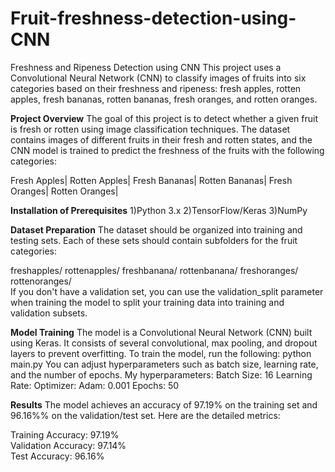 # Fruit-freshness-detection-using-CNN
Freshness and Ripeness Detection using CNN This project uses a Convolutional Neural Network (CNN) to classify images of fruits into six categories based on their freshness and ripeness: fresh apples, rotten apples, fresh bananas, rotten bananas, fresh oranges, and rotten oranges.

**Project Overview**
The goal of this project is to detect whether a given fruit is fresh or rotten using image classification techniques. The dataset contains images of different fruits in their fresh and rotten states, and the CNN model is trained to predict the freshness of the fruits with the following categories:

Fresh Apples| Rotten Apples|  Fresh Bananas|  Rotten Bananas|  Fresh Oranges|  Rotten Oranges|

**Installation of Prerequisites**
1)Python 3.x 
2)TensorFlow/Keras 
3)NumPy

**Dataset Preparation** 
The dataset should be organized into training and testing sets. Each of these sets should contain subfolders for the fruit categories:

freshapples/ rottenapples/ freshbanana/ rottenbanana/ freshoranges/ rottenoranges/  
If you don't have a validation set, you can use the validation_split parameter when training the model to split your training data into training and validation subsets.

**Model Training**
The model is a Convolutional Neural Network (CNN) built using Keras. It consists of several convolutional, max pooling, and dropout layers to prevent overfitting.
To train the model, run the following: python main.py You can adjust hyperparameters such as batch size, learning rate, and the number of epochs.
My hyperparameters:
Batch Size: 16
Learning Rate: Optimizer: Adam: 0.001
Epochs: 50

**Results**
The model achieves an accuracy of 97.19% on the training set and 96.16%% on the validation/test set. Here are the detailed metrics:

Training Accuracy: 97.19%  
Validation Accuracy: 97.14%  
Test Accuracy: 96.16%


